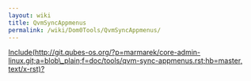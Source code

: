 ```yaml
---
layout: wiki
title: QvmSyncAppmenus
permalink: /wiki/Dom0Tools/QvmSyncAppmenus/
---
```


[Include(http://git.qubes-os.org/?p=marmarek/core-admin-linux.git;a=blob\_plain;f=doc/tools/qvm-sync-appmenus.rst;hb=master, text/x-rst)?](/wiki/Dom0Tools/Include(http%3A/git.qubes-os.org?p=marmarek/core-admin-linux.git;a=blob_plain;f=doc/tools/qvm-sync-appmenus.rst;hb=master,%20text/x-rst))
